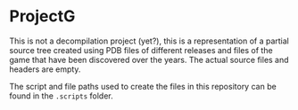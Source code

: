 # ProjectG

This is not a decompilation project (yet?), this is a representation of a partial source tree created using PDB files of different releases and files of the game that have been discovered over the years. The actual source files and headers are empty.

The script and file paths used to create the files in this repository can be found in the `.scripts` folder.